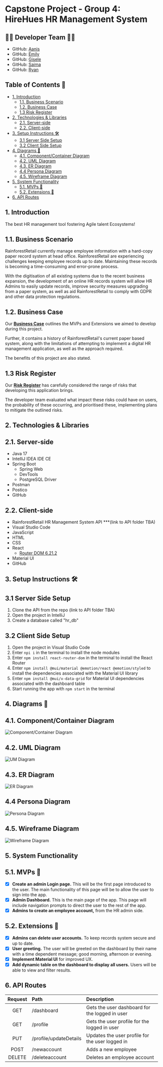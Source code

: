 # Capstone Project - Group 4: HireHues HR Management System 

## 👥🎸 Developer Team 👥🎸 ##
- GitHub: [Aanis](https://github.com/AanisN10) 
- GitHub: [Emily](https://github.com/remily23)
- GitHub: [Gisele](https://github.com/giselec12) 
- GitHub: [Saima](https://github.com/saima2210) 
- GitHub: [Ryan](https://github.com/RyanNekadio)

## Table of Contents 📜
  - [1. Introduction](#1-introduction)
    - [1.1. Business Scenario](#11-business-scenario)
    - [1.2. Business Case](#12-business-case)
    - [1.3 Risk Register](#13-risk-register)
- [2. Technologies \& Libraries](#2-technologies--libraries)
  - [2.1. Server-side](#21-server-side)
  - [2.2. Client-side](#22-client-side)
- [3. Setup Instructions 🛠️](#3-setup-instructions-️)
  - [3.1 Server Side Setup](#31-server-side-setup)
  - [3.2 Client Side Setup](#32-client-side-setup)
- [4. Diagrams 🎨](#4-diagrams-)
  - [4.1. Component/Container Diagram](#41-componentcontainer-diagram)
  - [4.2. UML Diagram](#42-uml-diagram)
  - [4.3. ER Diagram](#43-er-diagram)
  - [4.4 Persona Diagram](#44-persona-diagram)
  - [4.5. Wireframe Diagram](#45-wireframe-diagram)
- [5. System Functionality](#5-system-functionality)
  - [5.1. MVPs 🫡](#51-mvps-)
  - [5.2. Extensions 💪](#52-extensions-)
- [6. API Routes](#6-api-routes)

## 1. Introduction
The best HR management tool fostering Agile talent Ecosystems! 

## 1.1. Business Scenario
RainforestRetail currently manage employee information with a hard-copy paper record system at head office. RainforestRetail are experiencing challenges keeping employee records up to date. Maintaining these records is becoming a time-consuming and error-prone process.

With the digitisation of all existing systems due to the recent business expansion, the development of an online HR records system will allow HR Admins to easily update records, improve security measures upgrading from a paper system, as well as aid RainforestRetail to comply with GDPR and other data protection regulations.

## 1.2. Business Case

Our **[Business Case](https://github.com/remily23/capstone_hr_management_system/blob/readme/Documentation/Business%20Case.pdf)** outlines the MVPs and Extensions we aimed to develop during this project.

Further, it contains a history of RainforestRetail's current paper based system, along with the limitations of attempting to implement a digital HR management application, as well as the approach required. 

The benefits of this project are also stated.

## 1.3 Risk Register

Our **[Risk Register](https://github.com/remily23/capstone_hr_management_system/blob/readme/Documentation/Risk%20Register.pdf)** has carefully considered the range of risks that developing this application brings.

The developer team evaluated what impact these risks could have on users, the probability of these occurring, and prioritised these, implementing plans to mitigate the outlined risks.

## 2. Technologies & Libraries

## 2.1. Server-side
- Java 17
- IntelliJ IDEA IDE CE
- Spring Boot
  - Spring Web
  - DevTools
  - PostgreSQL Driver
- Postman
- Postico
- GitHub
  
## 2.2. Client-side
- RainforestRetail HR Management System API ***(link to API folder TBA)
- Visual Studio Code
- JavaScript
- HTML
- CSS
- React
  - [Router DOM 6.21.2](https://www.npmjs.com/package/react-router-dom)
- Material UI
- GitHub

## 3. Setup Instructions 🛠️

## 3.1 Server Side Setup
1. Clone the API from the repo (link to API folder TBA)
2. Open the project in IntelliJ
3. Create a database called "hr_db"

## 3.2 Client Side Setup
1. Open the project in Visual Studio Code
2. Enter `npi i` in the terminal to install the node modules
3. Enter `npm install react-router-dom` in the terminal to install the React Router
4. Enter `npm install @mui/material @emotion/react @emotion/styled` to install the dependencies associated with the Material UI library
5. Enter `npm install @mui/x-data-grid` for Material UI dependencies associated with the dashboard table
6. Start running the app with `npm start` in the terminal


## 4. Diagrams 🎨

## 4.1. Component/Container Diagram
![Component/Container Diagram](https://github.com/remily23/capstone_hr_management_system/blob/readme/Diagrams/Component:Container%20Diagram.png?raw=true)

## 4.2. UML Diagram
![UM Diagram](https://github.com/remily23/capstone_hr_management_system/blob/readme/Diagrams/UML%20Diagram.png?raw=true)

## 4.3. ER Diagram
![ER Diagram](https://github.com/remily23/capstone_hr_management_system/blob/readme/Diagrams/ER%20Diagram.png?raw=true)

## 4.4 Persona Diagram
![Persona Diagram](https://github.com/remily23/capstone_hr_management_system/blob/readme/Diagrams/Persona%20Diagram.png?raw=true)

## 4.5. Wireframe Diagram
![Wireframe Diagram](https://github.com/remily23/capstone_hr_management_system/blob/readme/Diagrams/Wireframe%20Diagram.png?raw=true)

## 5. System Functionality

## 5.1. MVPs 🫡

-	[X] **Create an admin Login page.** This will be the first page introduced to the user. The main functionality of this page will be to allow the user to sign into the app.
-	[X] **Admin Dashboard.** This is the main page of the app. This page will include navigation prompts to direct the user to the rest of the app.
-	[X] **Admins to create an employee account,** from the HR admin side.

## 5.2. Extensions 💪
- [X] **Admins can delete user accounts.** To keep records system secure and up to date.
- [X] **User greeting.** The user will be greeted on the dashboard by their name with a time dependent message; good morning, afternoon or evening.
- [X] **Implement Material UI** for improved UX.
- [X] **Add dynamic table on the dashboard to display all users.** Users will be able to view and filter results.

## 6. API Routes
|       Request  | Path |Description                          |
|:------------------------------:|:-------------|:-------------------------------------|
|           GET            | /dashboard         | Gets the user dashboard for the logged in user                   |
|           GET            | /profile         | Gets the user profile for the logged in user                   |
|           PUT            | /profile/updateDetails         | Updates the user profile for the user logged in         |
|           POST            | /newaccount          | Adds a new employee                    |
|           DELETE            | /deleteaccount         | Deletes an employee account         |
